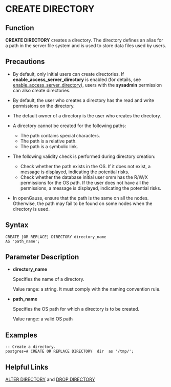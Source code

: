 # CREATE DIRECTORY<a name="EN-US_TOPIC_0242370565"></a>

## Function<a name="en-us_topic_0237122101_en-us_topic_0059778310_section50807000114421"></a>

**CREATE DIRECTORY**  creates a directory. The directory defines an alias for a path in the server file system and is used to store data files used by users.

## Precautions<a name="en-us_topic_0237122101_en-us_topic_0059778310_section25762026103427"></a>

-   By default, only initial users can create directories. If  **enable\_access\_server\_directory**  is enabled \(for details, see  [enable\_access\_server\_directory](operation-auditing.md#en-us_topic_0237124747_section4279164545515)\), users with the  **sysadmin**  permission can also create directories.
-   By default, the user who creates a directory has the read and write permissions on the directory.
-   The default owner of a directory is the user who creates the directory.
-   A directory cannot be created for the following paths:
    -   The path contains special characters.
    -   The path is a relative path.
    -   The path is a symbolic link.

-   The following validity check is performed during directory creation:
    -   Check whether the path exists in the OS. If it does not exist, a message is displayed, indicating the potential risks.
    -   Check whether the database initial user omm has the R/W/X permissions for the OS path. If the user does not have all the permissions, a message is displayed, indicating the potential risks.

-   In openGauss, ensure that the path is the same on all the nodes. Otherwise, the path may fail to be found on some nodes when the directory is used.

## Syntax<a name="en-us_topic_0237122101_en-us_topic_0059778310_section30531647103427"></a>

```
CREATE [OR REPLACE] DIRECTORY directory_name
AS 'path_name';
```

## Parameter Description<a name="en-us_topic_0237122101_section687510282437"></a>

-   **directory\_name**

    Specifies the name of a directory.

    Value range: a string. It must comply with the naming convention rule.

-   **path\_name**

    Specifies the OS path for which a directory is to be created.

    Value range: a valid OS path


## Examples<a name="en-us_topic_0237122101_section1853433744413"></a>

```
-- Create a directory.
postgres=# CREATE OR REPLACE DIRECTORY  dir  as '/tmp/';
```

## Helpful Links<a name="en-us_topic_0237122101_section1767373224414"></a>

[ALTER DIRECTORY](alter-directory.md)  and  [DROP DIRECTORY](drop-directory.md)

